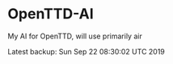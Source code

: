 # OpenTTD-AI
My AI for OpenTTD, will use primarily air

Latest backup: Sun Sep 22 08:30:02 UTC 2019
